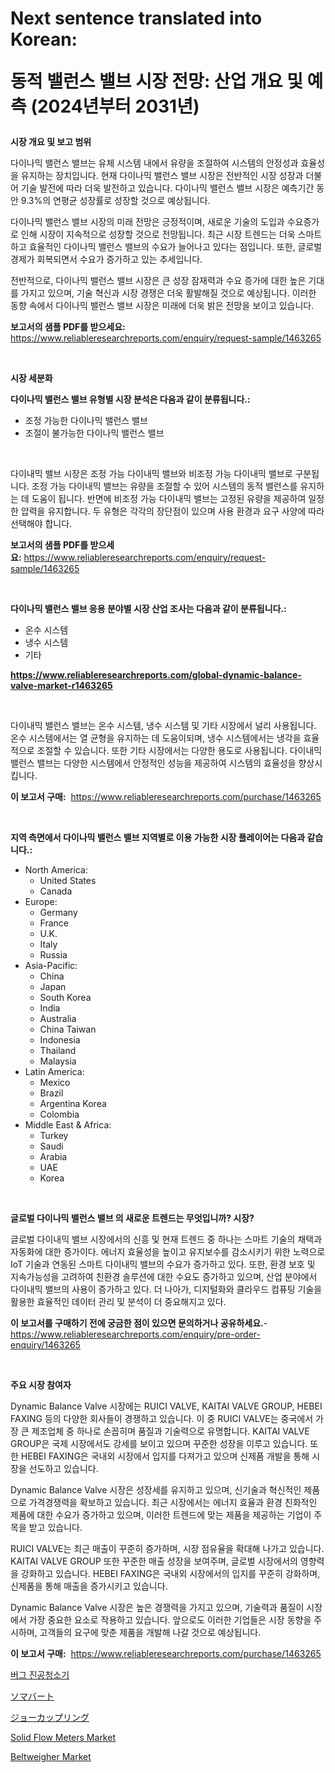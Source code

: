 <p><h1>Next sentence translated into Korean:

동적 밸런스 밸브 시장 전망: 산업 개요 및 예측 (2024년부터 2031년)</h1></p><p><strong>시장 개요 및 보고 범위</strong></p>
<p><p>다이나믹 밸런스 밸브는 유체 시스템 내에서 유량을 조절하여 시스템의 안정성과 효율성을 유지하는 장치입니다. 현재 다이나믹 밸런스 밸브 시장은 전반적인 시장 성장과 더불어 기술 발전에 따라 더욱 발전하고 있습니다. 다이나믹 밸런스 밸브 시장은 예측기간 동안 9.3%의 연평균 성장률로 성장할 것으로 예상됩니다.</p><p>다이나믹 밸런스 밸브 시장의 미래 전망은 긍정적이며, 새로운 기술의 도입과 수요증가로 인해 시장이 지속적으로 성장할 것으로 전망됩니다. 최근 시장 트렌드는 더욱 스마트하고 효율적인 다이나믹 밸런스 밸브의 수요가 늘어나고 있다는 점입니다. 또한, 글로벌 경제가 회복되면서 수요가 증가하고 있는 추세입니다.</p><p>전반적으로, 다이나믹 밸런스 밸브 시장은 큰 성장 잠재력과 수요 증가에 대한 높은 기대를 가지고 있으며, 기술 혁신과 시장 경쟁은 더욱 활발해질 것으로 예상됩니다. 이러한 동향 속에서 다이나믹 밸런스 밸브 시장은 미래에 더욱 밝은 전망을 보이고 있습니다.</p></p>
<p><strong>보고서의 샘플 PDF를 받으세요:</strong> <a href="https://www.reliableresearchreports.com/enquiry/request-sample/1463265">https://www.reliableresearchreports.com/enquiry/request-sample/1463265</a></p>
<p>&nbsp;</p>
<p><strong>시장 세분화</strong></p>
<p><strong>다이나믹 밸런스 밸브 유형별 시장 분석은 다음과 같이 분류됩니다.:</strong></p>
<p><ul><li>조정 가능한 다이나믹 밸런스 밸브</li><li>조절이 불가능한 다이나믹 밸런스 밸브</li></ul></p>
<p>&nbsp;</p>
<p><p>다이내믹 밸브 시장은 조정 가능 다이내믹 밸브와 비조정 가능 다이내믹 밸브로 구분됩니다. 조정 가능 다이내믹 밸브는 유량을 조절할 수 있어 시스템의 동적 밸런스를 유지하는 데 도움이 됩니다. 반면에 비조정 가능 다이내믹 밸브는 고정된 유량을 제공하여 일정한 압력을 유지합니다. 두 유형은 각각의 장단점이 있으며 사용 환경과 요구 사양에 따라 선택해야 합니다.</p></p>
<p><strong>보고서의 샘플 PDF를 받으세요:</strong>&nbsp;<a href="https://www.reliableresearchreports.com/enquiry/request-sample/1463265">https://www.reliableresearchreports.com/enquiry/request-sample/1463265</a></p>
<p>&nbsp;</p>
<p><strong> 다이나믹 밸런스 밸브 응용 분야별 시장 산업 조사는 다음과 같이 분류됩니다.:</strong></p>
<p><ul><li>온수 시스템</li><li>냉수 시스템</li><li>기타</li></ul></p>
<p><strong><a href="https://www.reliableresearchreports.com/global-dynamic-balance-valve-market-r1463265">https://www.reliableresearchreports.com/global-dynamic-balance-valve-market-r1463265</a></strong></p>
<p>&nbsp;</p>
<p><p>다이내믹 밸런스 밸브는 온수 시스템, 냉수 시스템 및 기타 시장에서 널리 사용됩니다. 온수 시스템에서는 열 균형을 유지하는 데 도움이되며, 냉수 시스템에서는 냉각을 효율적으로 조절할 수 있습니다. 또한 기타 시장에서는 다양한 용도로 사용됩니다. 다이내믹 밸런스 밸브는 다양한 시스템에서 안정적인 성능을 제공하여 시스템의 효율성을 향상시킵니다.</p></p>
<p><strong>이 보고서 구매:</strong>&nbsp; <a href="https://www.reliableresearchreports.com/purchase/1463265">https://www.reliableresearchreports.com/purchase/1463265</a></p>
<p>&nbsp;</p>
<p><strong>지역 측면에서 다이나믹 밸런스 밸브 지역별로 이용 가능한 시장 플레이어는 다음과 같습니다.:</strong></p>
<p><ul>
    <li>
        North America:
        <ul>
            <li>United States</li>
            <li>Canada</li>
        </ul>
    </li>
    <li>
        Europe:
        <ul>
            <li>Germany</li>
            <li>France</li>
            <li>U.K.</li>
            <li>Italy</li>
            <li>Russia</li>
        </ul>
    </li>
    <li>
        Asia-Pacific:
        <ul>
            <li>China</li>
            <li>Japan</li>
            <li>South Korea</li>
            <li>India</li>
            <li>Australia</li>
            <li>China Taiwan</li>
            <li>Indonesia</li>
            <li>Thailand</li>
            <li>Malaysia</li>
        </ul>
    </li>
    <li>
        Latin America:
        <ul>
            <li>Mexico</li>
            <li>Brazil</li>
            <li>Argentina Korea</li>
            <li>Colombia</li>
        </ul>
    </li>
    <li>
        Middle East & Africa:
        <ul>
            <li>Turkey</li>
            <li>Saudi</li>
            <li>Arabia</li>
            <li>UAE</li>
            <li>Korea</li>
        </ul>
    </li>
    </ul></p>
<p>&nbsp;</p>
<p><strong>글로벌 다이나믹 밸런스 밸브 의 새로운 트렌드는 무엇입니까? 시장?</strong></p>
<p><p>글로벌 다이내믹 밸브 시장에서의 신흥 및 현재 트렌드 중 하나는 스마트 기술의 채택과 자동화에 대한 증가이다. 에너지 효율성을 높이고 유지보수를 감소시키기 위한 노력으로 IoT 기술과 연동된 스마트 다이내믹 밸브의 수요가 증가하고 있다. 또한, 환경 보호 및 지속가능성을 고려하여 친환경 솔루션에 대한 수요도 증가하고 있으며, 산업 분야에서 다이내믹 밸브의 사용이 증가하고 있다. 더 나아가, 디지털화와 클라우드 컴퓨팅 기술을 활용한 효율적인 데이터 관리 및 분석이 더 중요해지고 있다.</p></p>
<p><strong>이 보고서를 구매하기 전에 궁금한 점이 있으면 문의하거나 공유하세요.</strong>- <a href="https://www.reliableresearchreports.com/enquiry/pre-order-enquiry/1463265">https://www.reliableresearchreports.com/enquiry/pre-order-enquiry/1463265</a></p>
<p>&nbsp;</p>
<p><strong>주요 시장 참여자</strong></p>
<p><p>Dynamic Balance Valve 시장에는 RUICI VALVE, KAITAI VALVE GROUP, HEBEI FAXING 등의 다양한 회사들이 경쟁하고 있습니다. 이 중 RUICI VALVE는 중국에서 가장 큰 제조업체 중 하나로 손꼽히며 품질과 기술력으로 유명합니다. KAITAI VALVE GROUP은 국제 시장에서도 강세를 보이고 있으며 꾸준한 성장을 이루고 있습니다. 또한 HEBEI FAXING은 국내외 시장에서 입지를 다져가고 있으며 신제품 개발을 통해 시장을 선도하고 있습니다.</p><p>Dynamic Balance Valve 시장은 성장세를 유지하고 있으며, 신기술과 혁신적인 제품으로 가격경쟁력을 확보하고 있습니다. 최근 시장에서는 에너지 효율과 환경 친화적인 제품에 대한 수요가 증가하고 있으며, 이러한 트렌드에 맞는 제품을 제공하는 기업이 주목을 받고 있습니다.</p><p>RUICI VALVE는 최근 매출이 꾸준히 증가하며, 시장 점유율을 확대해 나가고 있습니다. KAITAI VALVE GROUP 또한 꾸준한 매출 성장을 보여주며, 글로벌 시장에서의 영향력을 강화하고 있습니다. HEBEI FAXING은 국내외 시장에서의 입지를 꾸준히 강화하며, 신제품을 통해 매출을 증가시키고 있습니다.</p><p>Dynamic Balance Valve 시장은 높은 경쟁력을 가지고 있으며, 기술력과 품질이 시장에서 가장 중요한 요소로 작용하고 있습니다. 앞으로도 이러한 기업들은 시장 동향을 주시하며, 고객들의 요구에 맞춘 제품을 개발해 나갈 것으로 예상됩니다.</p></p>
<p><strong>이 보고서 구매:</strong>&nbsp;&nbsp;<a href="https://www.reliableresearchreports.com/purchase/1463265">https://www.reliableresearchreports.com/purchase/1463265</a></p>
<p><p><a href="https://medium.com/@abelusikowski95672023/%EB%B2%8C%EB%A0%88-%EC%A7%84%EA%B3%B5-%EC%8B%9C%EC%9E%A5-2031%EB%85%84%EA%B9%8C%EC%A7%80%EC%9D%98-%ED%8A%B8%EB%A0%8C%EB%93%9C-%EC%98%88%EC%B8%A1-%EB%B0%8F-%EA%B2%BD%EC%9F%81-%EB%B6%84%EC%84%9D-2c36e6965c29">버그 진공청소기</a></p><p><a href="https://medium.com/@santosuigrtley997836/%E3%82%BD%E3%83%9E%E3%83%99%E3%83%AB%E3%83%88%E5%B8%82%E5%A0%B4%E8%A6%8F%E6%A8%A1-cagr-%E3%83%88%E3%83%AC%E3%83%B3%E3%83%892024-2030-747209970796">ソマバート</a></p><p><a href="https://medium.com/@nic.neale/%E3%82%B8%E3%83%A7%E3%83%BC%E3%82%AF%E3%83%AA%E3%83%B3%E3%82%B0%E3%83%9E%E3%83%BC%E3%82%B1%E3%83%83%E3%83%88%E8%AA%BF%E6%9F%BB%E5%A0%B1%E5%91%8A%E6%9B%B8-%E3%81%9D%E3%81%AE%E6%AD%B4%E5%8F%B2%E3%81%A82031%E5%B9%B4%E3%81%BE%E3%81%A7%E3%81%AE%E4%BA%88%E6%B8%AC-56b31c16ee89">ジョーカップリング</a></p><p><a href="https://github.com/sonuprakash1/Market-Research-Report-List-2/blob/main/solid-flow-meters-market.md">Solid Flow Meters Market</a></p><p><a href="https://github.com/jhcraigie/Market-Research-Report-List-3/blob/main/beltweigher-market.md">Beltweigher Market</a></p></p>